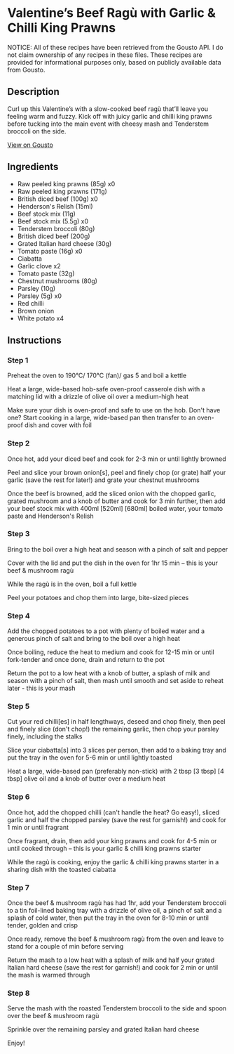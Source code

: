 # Valentine’s Beef Ragù with Garlic & Chilli King Prawns

NOTICE: All of these recipes have been retrieved from the Gousto API. I do not claim ownership of any recipes in these files. These recipes are provided for informational purposes only, based on publicly available data from Gousto.

## Description

Curl up this Valentine’s with a slow-cooked beef ragù that’ll leave you feeling warm and fuzzy. Kick off with juicy garlic and chilli king prawns before tucking into the main event with cheesy mash and Tenderstem broccoli on the side. 

[View on Gousto](https://www.gousto.co.uk/recipes/cookbook/valentines-beef-ragu-with-garlic-chilli-king-prawns)

## Ingredients

- Raw peeled king prawns (85g) x0
- Raw peeled king prawns (171g)
- British diced beef (100g) x0
- Henderson's Relish (15ml)
- Beef stock mix (11g)
- Beef stock mix (5.5g) x0
- Tenderstem broccoli (80g)
- British diced beef (200g)
- Grated Italian hard cheese (30g)
- Tomato paste (16g) x0
- Ciabatta
- Garlic clove x2
- Tomato paste (32g)
- Chestnut mushrooms (80g)
- Parsley (10g)
- Parsley (5g) x0
- Red chilli
- Brown onion
- White potato x4

## Instructions


### Step 1

Preheat the oven to 190°C/ 170°C (fan)/ gas 5 and boil a kettle

Heat a large, wide-based hob-safe oven-proof casserole dish with a matching lid with a drizzle of olive oil over a medium-high heat

Make sure your dish is oven-proof and safe to use on the hob. Don't have one? Start cooking in a large, wide-based pan then transfer to an oven-proof dish and cover with foil


### Step 2

Once hot, add your diced beef and cook for 2-3 min or until lightly browned

Peel and slice your brown onion[s], peel and finely chop (or grate) half your garlic (save the rest for later!) and grate your chestnut mushrooms

Once the beef is browned, add the sliced onion with the chopped garlic, grated mushroom and a knob of butter and cook for 3 min further, then add your beef stock mix with 400ml <span class="text-purple">[520ml]</span> <span class="text-danger">[680ml]</span> boiled water, your tomato paste and Henderson's Relish


### Step 3

Bring to the boil over a high heat and season with a pinch of salt and pepper

Cover with the lid and put the dish in the oven for 1hr 15 min – this is your beef & mushroom ragù

While the ragù is in the oven, boil a full kettle

Peel your potatoes and chop them into large, bite-sized pieces


### Step 4

Add the chopped potatoes to a pot with plenty of boiled water and a generous pinch of salt and bring to the boil over a high heat

Once boiling, reduce the heat to medium and cook for 12-15 min or until fork-tender and once done, drain and return to the pot

Return the pot to a low heat with a knob of butter, a splash of milk and season with a pinch of salt, then mash until smooth and set aside to reheat later - this is your mash


### Step 5

Cut your red chilli[es] in half lengthways, deseed and chop finely, then peel and finely slice (don't chop!) the remaining garlic, then chop your parsley finely, including the stalks

Slice your ciabatta[s] into 3 slices per person, then add to a baking tray and put the tray in the oven for 5-6 min or until lightly toasted

Heat a large, wide-based pan (preferably non-stick) with 2 tbsp <span class="text-purple">[3 tbsp]</span> <span class="text-danger">[4 tbsp]</span> olive oil and a knob of butter over a medium heat


### Step 6

Once hot, add the chopped chilli (can't handle the heat? Go easy!), sliced garlic and half the chopped parsley (save the rest for garnish!) and cook for 1 min or until fragrant

Once fragrant, drain, then add your king prawns and cook for 4-5 min or until cooked through – this is your garlic & chilli king prawns starter

While the ragù is cooking, enjoy the garlic & chilli king prawns starter in a sharing dish with the toasted ciabatta


### Step 7

Once the beef & mushroom ragù has had 1hr, add your Tenderstem broccoli to a tin foil-lined baking tray with a drizzle of olive oil, a pinch of salt and a splash of cold water, then put the tray in the oven for 8-10 min or until tender, golden and crisp

Once ready, remove the beef & mushroom ragù from the oven and leave to stand for a couple of min before serving

Return the mash to a low heat with a splash of milk and half your grated Italian hard cheese (save the rest for garnish!) and cook for 2 min or until the mash is warmed through

### Step 8

Serve the mash with the roasted Tenderstem broccoli to the side and spoon over the beef & mushroom ragù

Sprinkle over the remaining parsley and grated Italian hard cheese

Enjoy!

